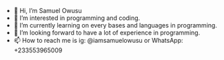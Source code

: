 - 👋 Hi, I’m Samuel Owusu
- 👀 I’m interested in programming and coding.
- 🌱 I’m currently learning on every bases and languages in programming.
- 💞️ I’m looking forward to have a lot of experience in programming.
- 📫 How to reach me  is ig: @iamsamuelowusu or WhatsApp: +233553965009

<!---
Sammy4199/Sammy4199 is a ✨ special ✨ repository because its `README.md` (this file) appears on your GitHub profile.
You can click the Preview link to take a look at your changes.
--->
